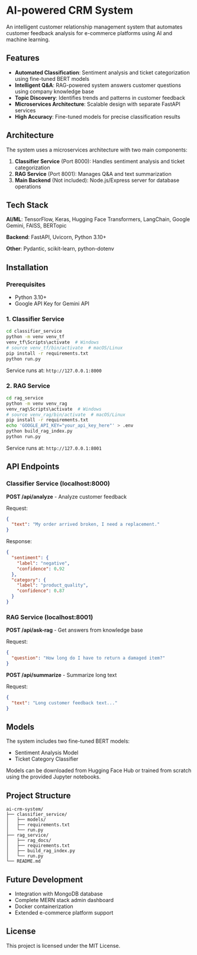 # AI-powered CRM System

An intelligent customer relationship management system that automates customer feedback analysis for e-commerce platforms using AI and machine learning.

## Features

- **Automated Classification**: Sentiment analysis and ticket categorization using fine-tuned BERT models
- **Intelligent Q&A**: RAG-powered system answers customer questions using company knowledge base
- **Topic Discovery**: Identifies trends and patterns in customer feedback
- **Microservices Architecture**: Scalable design with separate FastAPI services
- **High Accuracy**: Fine-tuned models for precise classification results

## Architecture

The system uses a microservices architecture with two main components:

1. **Classifier Service** (Port 8000): Handles sentiment analysis and ticket categorization
2. **RAG Service** (Port 8001): Manages Q&A and text summarization
3. **Main Backend** (Not included): Node.js/Express server for database operations

## Tech Stack

**AI/ML**: TensorFlow, Keras, Hugging Face Transformers, LangChain, Google Gemini, FAISS, BERTopic

**Backend**: FastAPI, Uvicorn, Python 3.10+

**Other**: Pydantic, scikit-learn, python-dotenv

## Installation

### Prerequisites

- Python 3.10+
- Google API Key for Gemini API

### 1. Classifier Service

```bash
cd classifier_service
python -m venv venv_tf
venv_tf\Scripts\activate  # Windows
# source venv_tf/bin/activate  # macOS/Linux
pip install -r requirements.txt
python run.py
```

Service runs at: `http://127.0.0.1:8000`

### 2. RAG Service

```bash
cd rag_service
python -m venv venv_rag
venv_rag\Scripts\activate  # Windows
# source venv_rag/bin/activate  # macOS/Linux
pip install -r requirements.txt
echo 'GOOGLE_API_KEY="your_api_key_here"' > .env
python build_rag_index.py
python run.py
```

Service runs at: `http://127.0.0.1:8001`

## API Endpoints

### Classifier Service (localhost:8000)

**POST /api/analyze** - Analyze customer feedback

Request:
```json
{
  "text": "My order arrived broken, I need a replacement."
}
```

Response:
```json
{
  "sentiment": {
    "label": "negative",
    "confidence": 0.92
  },
  "category": {
    "label": "product_quality",
    "confidence": 0.87
  }
}
```

### RAG Service (localhost:8001)

**POST /api/ask-rag** - Get answers from knowledge base

Request:
```json
{
  "question": "How long do I have to return a damaged item?"
}
```

**POST /api/summarize** - Summarize long text

Request:
```json
{
  "text": "Long customer feedback text..."
}
```

## Models

The system includes two fine-tuned BERT models:
- Sentiment Analysis Model
- Ticket Category Classifier

Models can be downloaded from Hugging Face Hub or trained from scratch using the provided Jupyter notebooks.

## Project Structure

```
ai-crm-system/
├── classifier_service/
│   ├── models/
│   ├── requirements.txt
│   └── run.py
├── rag_service/
│   ├── rag_docs/
│   ├── requirements.txt
│   ├── build_rag_index.py
│   └── run.py
└── README.md
```

## Future Development

- Integration with MongoDB database
- Complete MERN stack admin dashboard
- Docker containerization
- Extended e-commerce platform support

## License

This project is licensed under the MIT License.
